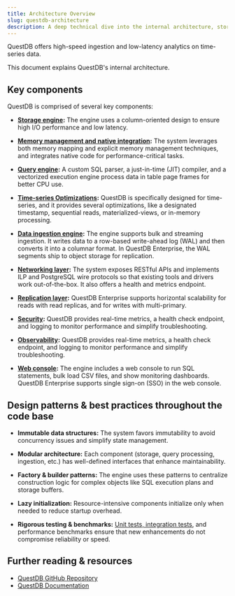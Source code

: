 ```yaml
---
title: Architecture Overview
slug: questdb-architecture
description: A deep technical dive into the internal architecture, storage engine, query processing, and native integrations of QuestDB.
---
```


QuestDB offers high-speed ingestion and low-latency analytics on time-series data.


<Screenshot
  alt="QuestDB: High-Speed Ingestion, Low Latency analytics"
  title="QuestDB: High-Speed Ingestion, Low Latency analytics"
  src="images/guides/questdb-internals/questdb-high-level-architecture.svg"
  width={1000}
/>

This document explains QuestDB's internal architecture.

## Key components

QuestDB is comprised of several key components:

- **[Storage engine](/docs/guides/architecture/storage-engine):**
  The engine uses a column-oriented design to ensure high I/O performance and low latency.

- **[Memory management and native integration](/docs/guides/architecture/memory-management):**
  The system leverages both memory mapping and explicit memory management techniques,
  and integrates native code for performance-critical tasks.

- **[Query engine](/docs/guides/architecture/query-engine):**
  A custom SQL parser, a just-in-time (JIT) compiler, and a vectorized execution engine process
  data in table page frames for better CPU use.

- **[Time-series Optimizations](/docs/guides/architecture/time-series-optimizations):**
  QuestDB is specifically designed for time-series, and it provides several optimizations, like a
  designated timestamp, sequential reads, materialized-views, or in-memory processing.

- **[Data ingestion engine](/docs/guides/architecture/data-ingestion-engine):**
  The engine supports bulk and streaming ingestion. It writes data to a row-based write-ahead
  log (WAL) and then converts it into a columnar format. In QuestDB Enterprise, the WAL segments
  ship to object storage for replication.

- **[Networking layer](/docs/guides/architecture/networking-layer):**
  The system exposes RESTful APIs and implements ILP and PostgreSQL wire protocols so that
  existing tools and drivers work out-of-the-box. It also offers a health and metrics endpoint.

- **[Replication layer](/docs/guides/architecture/replication):**
  QuestDB Enterprise supports horizontal scalability for reads with read replicas, and for
  writes with multi-primary.

- **[Security](/docs/guides/architecture/security):**
  QuestDB provides real-time metrics, a health check endpoint, and logging to monitor
  performance and simplify troubleshooting.

- **[Observability](/docs/guides/architecture/observability):**
  QuestDB provides real-time metrics, a health check endpoint, and logging to monitor
  performance and simplify troubleshooting.

- **[Web console](/docs/guides/architecture/web-console):**
  The engine includes a web console to run SQL statements, bulk load CSV files, and show
  monitoring dashboards. QuestDB Enterprise supports single sign-on (SSO) in the web console.




## Design patterns & best practices throughout the code base

- **Immutable data structures:**
  The system favors immutability to avoid concurrency issues and simplify state
  management.

- **Modular architecture:**
  Each component (storage, query processing, ingestion, etc.) has well-defined interfaces that enhance maintainability.

- **Factory & builder patterns:**
  The engine uses these patterns to centralize construction logic for complex objects like SQL  execution plans and storage buffers.

- **Lazy initialization:**
  Resource-intensive components initialize only when needed to reduce startup overhead.

- **Rigorous testing & benchmarks:**
  [Unit tests, integration tests](https://github.com/questdb/questdb/tree/master/core/src/test),
  and performance benchmarks ensure that new enhancements do  not compromise
  reliability or speed.

## Further reading & resources

- [QuestDB GitHub Repository](https://github.com/questdb/questdb)
- [QuestDB Documentation](/docs)
